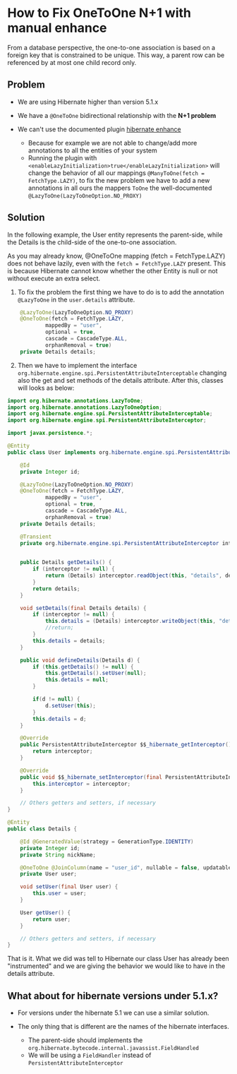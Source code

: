 # How to Fix OneToOne N+1 with manual enhance

From a database perspective, the one-to-one association is based on a foreign key that is constrained to be unique. 
This way, a parent row can be referenced by at most one child record only.

## Problem

- We are using Hibernate higher than version 5.1.x
- We have a `@OneToOne` bidirectional relationship with the **N+1 problem**
- We can't use the documented plugin [hibernate enhance](https://docs.jboss.org/hibernate/orm/5.4/userguide/html_single/Hibernate_User_Guide.html#BytecodeEnhancement)
    
    - Because for example we are not able to change/add more annotations to all the entities of your system
    - Running the plugin with `<enableLazyInitialization>true</enableLazyInitialization>` will change the behavior of all our mappings `@ManyToOne(fetch = FetchType.LAZY)`, to fix the new problem we have to add a new annotations in all ours the mappers `ToOne` the well-documented `@LazyToOne(LazyToOneOption.NO_PROXY)`


## Solution

In the following example, the User entity represents the parent-side, while the Details is the child-side of the one-to-one association. 

As you may already know, @OneToOne mapping (fetch = FetchType.LAZY) does not behave lazily, even with the `fetch = FetchType.LAZY` present. This is because Hibernate cannot know whether the other Entity is null or not without execute an extra select.

1. To fix the problem the first thing we have to do is to add the annotation `@LazyToOne` in the `user.details` attribute. 

```java
    @LazyToOne(LazyToOneOption.NO_PROXY)
    @OneToOne(fetch = FetchType.LAZY,
            mappedBy = "user",
            optional = true,
            cascade = CascadeType.ALL,
            orphanRemoval = true)
    private Details details;

```

2. Then we have to implement the interface `org.hibernate.engine.spi.PersistentAttributeInterceptable` changing also the get and set methods of the details attribute. After this, classes will looks as below:

```java
import org.hibernate.annotations.LazyToOne;
import org.hibernate.annotations.LazyToOneOption;
import org.hibernate.engine.spi.PersistentAttributeInterceptable;
import org.hibernate.engine.spi.PersistentAttributeInterceptor;

import javax.persistence.*;

@Entity
public class User implements org.hibernate.engine.spi.PersistentAttributeInterceptable {

    @Id
    private Integer id;

    @LazyToOne(LazyToOneOption.NO_PROXY)
    @OneToOne(fetch = FetchType.LAZY,
            mappedBy = "user",
            optional = true,
            cascade = CascadeType.ALL,
            orphanRemoval = true)
    private Details details;

    @Transient
    private org.hibernate.engine.spi.PersistentAttributeInterceptor interceptor;

    
    public Details getDetails() {
        if (interceptor != null) {
            return (Details) interceptor.readObject(this, "details", details);
        }
        return details;
    }

    void setDetails(final Details details) {
        if (interceptor != null) {
            this.details = (Details) interceptor.writeObject(this, "details", this.details, details);
            //return;
        }
        this.details = details;
    }

    public void defineDetails(Details d) {
        if (this.getDetails() != null) {
            this.getDetails().setUser(null);
            this.details = null;
        }

        if(d != null) {
            d.setUser(this);
        }
        this.details = d;
    }

    @Override
    public PersistentAttributeInterceptor $$_hibernate_getInterceptor() {
        return interceptor;
    }

    @Override
    public void $$_hibernate_setInterceptor(final PersistentAttributeInterceptor interceptor) {
        this.interceptor = interceptor;
    }

    // Others getters and setters, if necessary
}

```

```java
@Entity
public class Details {

    @Id @GeneratedValue(strategy = GenerationType.IDENTITY)
    private Integer id;
    private String nickName;

    @OneToOne @JoinColumn(name = "user_id", nullable = false, updatable = false)
    private User user;

    void setUser(final User user) {
        this.user = user;
    }

    User getUser() {
        return user;
    }

    // Others getters and setters, if necessary
}
```


That is it. What we did was tell to Hibernate our class User has already been "instrumented" and we are giving the behavior we would like to have in the details attribute.


## What about for hibernate versions under 5.1.x?

-  For versions under the hibernate 5.1 we can use a similar solution.
-  The only thing that is different are the names of the hibernate interfaces.

    - The parent-side should implements the `org.hibernate.bytecode.internal.javassist.FieldHandled`
    - We will be using a `FieldHandler` instead of `PersistentAttributeInterceptor`
    
    

   